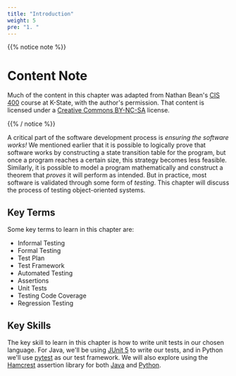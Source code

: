 ```yaml
---
title: "Introduction"
weight: 5
pre: "1. "
---
```

{{% notice note %}}

# Content Note

Much of the content in this chapter was adapted from Nathan Bean's [CIS 400](https://textbooks.cs.ksu.edu/cis400/1-object-orientation/04-testing/) course at K-State, with the author's permission. That content is licensed under a [Creative Commons BY-NC-SA](https://creativecommons.org/licenses/by-nc-sa/4.0/) license.

{{% / notice %}}

A critical part of the software development process is _ensuring the software works!_  We mentioned earlier that it is possible to logically prove that software works by constructing a state transition table for the program, but once a program reaches a certain size, this strategy becomes less feasible.  Similarly, it is possible to model a program mathematically and construct a theorem that _proves_ it will perform as intended.  But in practice, most software is validated through some form of _testing_.  This chapter will discuss the process of testing object-oriented systems.

## Key Terms

Some key terms to learn in this chapter are:

* Informal Testing
* Formal Testing
* Test Plan
* Test Framework
* Automated Testing
* Assertions
* Unit Tests
* Testing Code Coverage
* Regression Testing

## Key Skills

The key skill to learn in this chapter is how to write unit tests in our chosen language. For Java, we'll be using [JUnit 5](https://junit.org/junit5/docs/current/user-guide/) to write our tests, and in Python we'll use [pytest](https://docs.pytest.org/en/stable/) as our test framework. We will also explore using the [Hamcrest](http://hamcrest.org/) assertion library for both [Java](https://github.com/hamcrest/JavaHamcrest) and [Python](https://github.com/hamcrest/PyHamcrest). 
